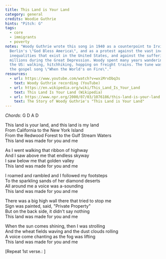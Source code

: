 ```yaml
---
title: This Land is Your Land
category: general
credits: Woodie Guthrie
hints: "Pitch: G"
tags:
  - core
  - immigrants
  - poverty
notes: "Woody Guthrie wrote this song in 1940 as a counterpoint to Irvin
  Berlin's \"God Bless America\", and as a protest against the vast income
  inequalities that exist in the United States, and against the sufferings of
  millions during the Great Depression. Woody spent many years wandering around
  the US: walking, hitchhiking, hopping on freight trains. The tune was based on
  the gospel song \"When the World's on Fire\"."
resources:
  - url: https://www.youtube.com/watch?v=wxiMrvDbq3s
    text: Woody Guthrie recording (YouTube)
  - url: https://en.wikipedia.org/wiki/This_Land_Is_Your_Land
    text: This Land Is Your Land (Wikipedia)
  - url: https://www.npr.org/2000/07/03/1076186/this-land-is-your-land
    text: The Story of Woody Guthrie's "This Land is Your Land"
---
```

*Chords*: G D A D

This land is your land, and this land is my land\
From California to the New York Island\
From the Redwood Forest to the Gulf Stream Waters\
This land was made for you and me  

As I went walking that ribbon of highway\
And I saw above me that endless skyway\
I saw below me that golden valley\
This land was made for you and me  

I roamed and rambled and I followed my footsteps\
To the sparkling sands of her diamond deserts\
All around me a voice was a-sounding\
This land was made for you and me  

There was a big high wall there that tried to stop me\
Sign was painted, said, "Private Property"\
But on the back side, it didn't say nothing\
This land was made for you and me  

When the sun comes shining, then I was strolling\
And the wheat fields waving and the dust clouds rolling\
A voice come chanting as the fog was lifting\
This land was made for you and me  

\[Repeat 1st verse.:  ]
